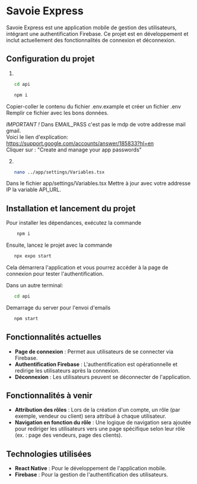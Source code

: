 # Savoie Express

Savoie Express est une application mobile de gestion des utilisateurs, intégrant une authentification Firebase. Ce projet est en développement et inclut actuellement des fonctionnalités de connexion et déconnexion.

## Configuration du projet
1.  
```bash 
   cd api
``` 
```bash 
   npm i
``` 
Copier-coller le contenu du fichier .env.example et créer un fichier .env</br>
Remplir ce fichier avec les bons données.</br>

*IMPORTANT !* Dans EMAIL_PASS c'est pas le mdp de votre addresse mail gmail.</br>
Voici le lien d'explication:
https://support.google.com/accounts/answer/185833?hl=en </br>
Cliquer sur : "Create and manage your app passwords"</br>

2. 
```bash 
   nano ../app/settings/Variables.tsx
```  
Dans le fichier app/settings/Variables.tsx
Mettre à jour avec votre addresse IP la variable API_URL.


## Installation et lancement du projet

Pour installer les dépendances, exécutez la commande 
```bash 
    npm i
```

 Ensuite, lancez le projet avec la commande 
 ```bash 
    npx expo start
 ``` 
Cela démarrera l'application et vous pourrez accéder à la page de connexion pour tester l'authentification.

Dans un autre terminal:
 ```bash 
    cd api
 ``` 

Demarrage du server pour l'envoi d'emails
 ```bash 
    npm start
 ``` 


## Fonctionnalités actuelles

- **Page de connexion** : Permet aux utilisateurs de se connecter via Firebase.
- **Authentification Firebase** : L'authentification est opérationnelle et redirige les utilisateurs après la connexion.
- **Déconnexion** : Les utilisateurs peuvent se déconnecter de l'application.


## Fonctionnalités à venir

- **Attribution des rôles** : Lors de la création d'un compte, un rôle (par exemple, vendeur ou client) sera attribué à chaque utilisateur.
- **Navigation en fonction du rôle** : Une logique de navigation sera ajoutée pour rediriger les utilisateurs vers une page spécifique selon leur rôle (ex. : page des vendeurs, page des clients).


## Technologies utilisées

- **React Native** : Pour le développement de l'application mobile.
- **Firebase** : Pour la gestion de l'authentification des utilisateurs.


